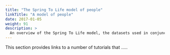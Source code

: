```yaml
---
title: "The Spring To Life model of people"
linkTitle: "A model of people"
date: 2017-01-05
weight: 91
description: >
  An overview of the Spring To Life model, the datasets used in conjunction with that model and model analyses.
---
```


This section provides links to a number of tutorials that .....

